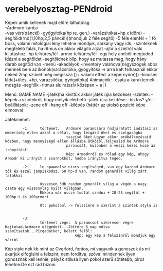 # verebelyosztag-PENdroid

Képek amik kellenek majd előre láthatólag:	
							        -Ardmore kardja				
							        -vas vért(páncél)
								-gyógyítóka(hp re. gen.)
								-varázsitóka(+hp x időre)
								-segítőid(rnd(1,10hp;2,5 páncél))(mondjuk 2 féle segítő)
								-5 féle elenfél + 1 fő boss, valami mitológiai lény lehetne mondjuk, sárkány vagy idk.
								-szinteknek megfelelő falak, ha ritmus on akkor világító aljzat
								-ajtó a szintről való kijutáshoz
								-hp teli/üres/fél
								-armor teli/üres/fél
								-egy hely amiből megtudod idézni a segítőidet
								-segítőidnek blip, hogy az mutassa meg, hogy hány darab segítőd van
								-menü
								-akadályok
								-inventory valahova(négyszögek abba mennek bele az ikonok(varázsítóka, gyógyítóka -> arra katt felhasznál ekkor neked 2mp szünet még megissza ()+ valami effect a képernyőre)))
								-kincses láda(+ütés, +hp, varázsítóka, gyógyítóka)
Animációk:	-csata a karakternek
		-mozgás
		-segítők
		-ritmus alulra(szív középen + a |)
			
Menű:	GAME NAME
		-játék(ha kivittük akkor játék újra kezdése)
		-szintek:	-képek a szintekről, hogy melyik elérhető
				-játék újra kezdése:	-biztos? y/n
		-beállítások:	-zene off
				-hang off
		-kilépés
(háttér az utolsó pozició képe elmosva)

Játékmenet:	

			-1: 	történet: 	Ardmore parancsára hadjáratott indítasz az emberíség ellen azzal a célal, hogy leigázd őket és szolgaságba
								taszísd őket.Ugyan akkor próbálkozásaid közben, nagy mennyiségű ellen állásba ütközöl.Teljesísd be Ardmore 
								parancsát, különben ő veszi kezei közé az irányítást!
								Kép: Armodrról és rólad egy kép, ahogy Armodr ki irányít a csarnokból, hadba irányítva téged.
							
			-2: 	le spawnolsz nincs segítséged, van egy kardod Ardmore től és azzal jampiskodsz. 50 hp-d van, random generált világ zárt falakkal
					
					összesen 5db random generált világ a végén a nagy csata egy viszonylag nyílt világban.
					Ekkora már össze tudtál szedni + 20-25 segítőt + 100hp-t és 100armort
					
					Út: pokolból -> felszínre e szerint a szintek styla is
							
			
			-3:		
					történet vége:	A parancsot sikeresen végre hajtotad.Ardmore elégedett...Jöttére 5 nap múlva számítsatok...Pirgadatkor, kelett felől!
									Kép: egy kép a felszínről mondjuk egy várról
									
Kép style nek kb mint az Overlord, fontos, mi vagyunk a gonoszok és mi akarjuk elfoglalni a felszínt, nem fordítva, szóval mindennek ilyen gonosznak kell lennie, pályák stílusa ilyen pokol szerű sötétebb, piros
lehetne.De ezt rád bízom.
